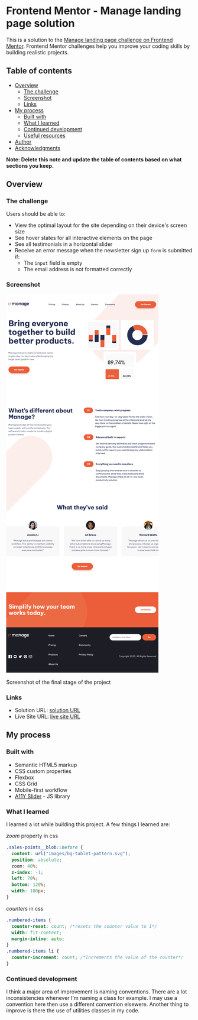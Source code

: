 # Frontend Mentor - Manage landing page solution

This is a solution to the [Manage landing page challenge on Frontend Mentor](https://www.frontendmentor.io/challenges/manage-landing-page-SLXqC6P5). Frontend Mentor challenges help you improve your coding skills by building realistic projects. 

## Table of contents

- [Overview](#overview)
  - [The challenge](#the-challenge)
  - [Screenshot](#screenshot)
  - [Links](#links)
- [My process](#my-process)
  - [Built with](#built-with)
  - [What I learned](#what-i-learned)
  - [Continued development](#continued-development)
  - [Useful resources](#useful-resources)
- [Author](#author)
- [Acknowledgments](#acknowledgments)

**Note: Delete this note and update the table of contents based on what sections you keep.**

## Overview

### The challenge

Users should be able to:

- View the optimal layout for the site depending on their device's screen size
- See hover states for all interactive elements on the page
- See all testimonials in a horizontal slider
- Receive an error message when the newsletter sign up `form` is submitted if:
  - The `input` field is empty
  - The email address is not formatted correctly

### Screenshot

![](./screenshot.png)

Screenshot of the final stage of the project

### Links

- Solution URL: [solution URL](https://github.com/Perlishnov/manage-landing-page-master)
- Live Site URL: [live site URL ](https://manage-landing-page-master-ecru.vercel.app/)

## My process

### Built with

- Semantic HTML5 markup
- CSS custom properties
- Flexbox
- CSS Grid
- Mobile-first workflow
- [A11Y Slider](https://a11yslider.js.org/) - JS library


### What I learned

I learned a lot while building this project. A few things I learned are:

*zoom* property in css

```css
.sales-points__blob::before {
  content: url("images/bg-tablet-pattern.svg");
  position: absolute;
  zoom: 40%;
  z-index: -1;
  left: 70%;
  bottom: 120%;
  width: 100px;
}
```
*counters* in css
```css
.numbered-items {
  counter-reset: count; /*resets the counter value to 1*/
  width: fit-content;
  margin-inline: auto;
}
.numbered-items li {
  counter-increment: count; /*Increments the value of the counter*/
}
```


### Continued development

I think a major area of improvement is naming conventions. There are a lot inconsistencies whenever I'm naming a class for example. I may use a convention here then use a different convention elsewere. Another thing to improve is there the use of utilities classes in my code.

